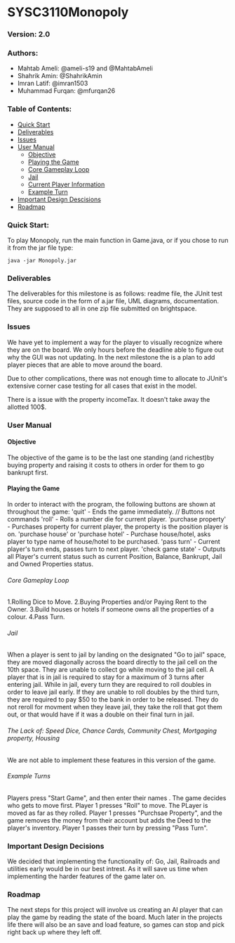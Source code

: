 # SYSC3110Monopoly
### Version: 2.0
### Authors:
- Mahtab Ameli: @ameli-s19 and @MahtabAmeli
- Shahrik Amin: @ShahrikAmin
- Imran Latif: @imran1503
- Muhammad Furqan: @mfurqan26
				
### Table of Contents:
- [Quick Start](#quick-start)
- [Deliverables](#deliverables)
- [Issues](#issues)
- [User Manual](#complete-user-manual)
    * [Objective](#objective)
    * [Playing the Game](#playing-the-game)
    * [Core Gameplay Loop](#core-gameplay-loop)
    * [Jail](#jail)
    * [Current Player Information](#current-player-information)
    * [Example Turn](#example-turn)
- [Important Design Descisions](#important-design-decisions)
- [Roadmap](#roadmap)

### Quick Start:
To play Monopoly, run the main function in Game.java, or if you chose to run it from the jar file type:
```
java -jar Monopoly.jar
```

### Deliverables
The deliverables for this milestone is as follows: readme file, the JUnit test files, source code in the form of a.jar file, UML diagrams, documentation. They are supposed to all in one zip file submitted on brightspace. 

### Issues
We have yet to implement a way for the player to visually recognize where they are on the board. We only hours before the deadline able to figure out why the GUI was not updating. In the next milestone the is a plan to add player pieces that are able to move around the board. 

Due to other complications, there was not enough time to allocate to JUnit's extensive corner case testing for all cases that exist in the model. 

There is a issue with the property incomeTax. It doesn't take away the allotted 100$. 
### User Manual
#### Objective
The objective of the game is to be the last one standing (and richest)by buying property and raising it costs to others in order for them to go bankrupt first. 
#### Playing the Game
In order to interact with the program, the following buttons are shown at throughout the game:
'quit' - Ends the game immediately.                                                                                                     // Buttons not commands
'roll' - Rolls a number die for current player.
'purchase property' - Purchases property for current player, the property is the position player is on.
'purchase house' or 'purchase hotel' - Purchase house/hotel, asks player to type name of house/hotel to be purchased.
'pass turn' - Current player's turn ends, passes turn to next player.
'check game state' - Outputs all Player's current status such as current Position, Balance, Bankrupt, Jail and Owned Properties status.
  
###### Core Gameplay Loop                                   
1.Rolling Dice to Move.
2.Buying Properties and/or Paying Rent to the Owner.
3.Build houses or hotels if someone owns all the properties of a colour.
4.Pass Turn.
###### Jail
When a player is sent to jail by landing on the designated "Go to jail" space, they are moved diagonally across the board directly to the jail cell on the 10th space. They are unable to collect go while moving to the jail cell. A player that is in jail is required to stay for a maximum of 3 turns after entering jail. While in jail, every turn they are required to roll doubles in order to leave jail early. If they are unable to roll doubles by the third turn, they are required to pay $50 to the bank in order to be released. They do not reroll for movment when they leave jail, they take the roll that got them out, or that would have if it was a double on their final turn in jail. 
         
###### The Lack of:   Speed Dice, Chance Cards, Community Chest, Mortgaging property, Housing 
We are not able to implement these features in this version of the game. 

###### Example Turns
Players press "Start Game", and then enter their names .
The game decides who gets to move first. 
Player 1 presses "Roll" to move. 
The PLayer is moved as far as they rolled. 
Player 1 presses "Purchsae Property", and the game removes the money from their account but adds the Deed to the player's inventory. 
Player 1 passes their turn by pressing "Pass Turn". 

### Important Design Decisions
We decided that implementing the functionality of: Go, Jail, Railroads and utilities early would be in our best intrest. As it will save us time when implementing the harder features of the game later on.  

### Roadmap
The next steps for this project will involve us creating an AI player that can play the game by reading the state of the board. 
Much later in the projects life there will also be an save and load feature, so games can stop and pick right back up where they left off.
